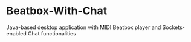 # Beatbox-With-Chat
 Java-based desktop application with MIDI Beatbox player and Sockets-enabled Chat functionalities
